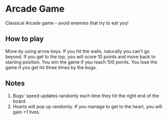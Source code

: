 Arcade Game
===============================
Classical Arcade game - avoid enemies that try to eat you!

## How to play
Move by using arrow keys. If you hit the walls, naturally you can't go beyond. If you get to the top, you will score 10 points and move back to starting position. You win the game if you reach 100 points. You lose the game if you get hit three times by the bugs.

## Notes
1. Bugs' speed updates randomly each time they hit the right end of the board.
2. Hearts will pop up randomly. If you manage to get to the heart, you will gain +1 lives.
